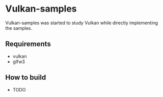 # Vulkan-samples

Vulkan-samples was started to study Vulkan while directly implementing the samples.

## Requirements
 - vulkan
 - glfw3


## How to build
 - TODO
